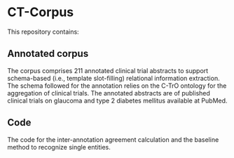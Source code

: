 # CT-Corpus

This repository contains:

## Annotated corpus
The corpus comprises 211 annotated clinical trial abstracts to support schema-based (i.e., template slot-filling) relational information extraction.
The schema followed for the annotation relies on the C-TrO ontology for the aggregation of clinical trials.
The annotated abstracts are of published clinical trials on glaucoma and type 2 diabetes mellitus available at PubMed. 

## Code
The code for the inter-annotation agreement calculation and the baseline method to recognize single entities.
